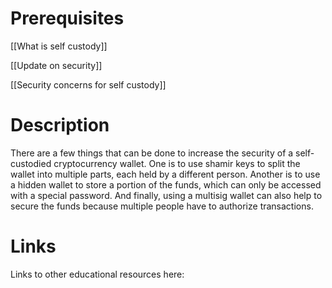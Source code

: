 # Prerequisites
[[What is self custody]]


[[Update on security]]


[[Security concerns for self custody]]

# Description
  
There are a few things that can be done to increase the security of a self-custodied cryptocurrency wallet. One is to use shamir keys to split the wallet into multiple parts, each held by a different person. Another is to use a hidden wallet to store a portion of the funds, which can only be accessed with a special password. And finally, using a multisig wallet can also help to secure the funds because multiple people have to authorize transactions.

# Links
Links to other educational resources here: